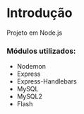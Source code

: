 # Introdução

Projeto em Node.js

### Módulos utilizados:

* Nodemon
* Express
* Express-Handlebars
* MySQL
* MySQL2
* Flash

